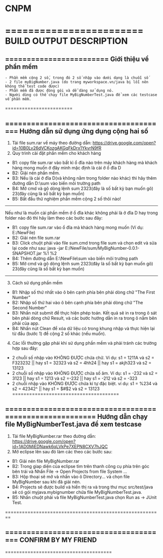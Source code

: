 # CNPM
========================
BUILD OUTPUT DESCRIPTION
========================

========================
Giới thiệu về phần mềm
----------------------
    - Phần mềm cộng 2 số, trong đó 2 số nhập vào dưới dạng là chuỗi số
	- 2 file myBigNumber.java (do trang myworkspace.vn/java bị lỗi nên không thể test code được)
	- Phần mềm đã được đóng gói và dễ dàng sử dụng nó.
	- Người dùng có thể chạy file MyBigNumberTest.java để xem các testcase về phần mềm.
========================

======================================
Hướng dẫn sử dụng ứng dụng cộng hai số
--------------------------------------

1. Tải file sum.rar về máy theo đường dẫn: https://drive.google.com/open?id=10B0Lv26dVCKozgAKGqFkDrx1YkvrN9fR
2. Quy trình cài đặt phần mềm cho khách hàng
 - B1: copy file sum.rar vào bất kì ổ đĩa nào trên máy khách hàng mà khách hàng mong muốn ở đây mình mặc định là cài ở ổ đĩa D
 - B2: Giải nén phần mềm.
 - B3: Nếu là cài ở đĩa D(và không nằm trong folder nào khác) thì hãy thêm đường dẫn D:\sum vào biến môi trường path
 - B4: Mở cmd và gõ dòng lệnh sum 2323(đây là số bất kỳ bạn muốn gõ) 23(đây cũng là số bất kỳ bạn muốn)
 - B5: Bắt đầu thử nghiệm phần mềm cộng 2 số thôi nào!
 ***
 Nếu như là muốn cài phần mềm ở ổ đĩa khác không phải là ở đĩa D hay trong folder nào đó thì hãy làm theo các bước sau đây:
 - B1: copy file sum.rar vào ổ đĩa mà khách hàng mong muốn (Ví dụ: E:/NewFile)
 - B2: Giải nén file sum.rar
 - B3: Click chuột phải vào file sum.cmd trong file sum và chọn edit và sửa lại code như sau: java -jar E:/NewFile/sum/MyBigNumber-0.0.1-SNAPSHOT.jar %1 %2
 - B4: Thêm đường dẫn E:\NewFile\sum vào biến môi trường path
 - B5: Mở cmd và gõ dòng lệnh sum 2323(đây là số bất kỳ bạn muốn gõ) 23(đây cũng là số bất kỳ bạn muốn)
 ***
3. Cách sử dụng phần mềm
 - B1: Nhập số thứ nhất vào ô bên cạnh phía bên phải dòng chữ "The First Number"
 - B2: Nhập số thứ hai vào ô bên cạnh phía bên phải dòng chữ "The Second Number"
 - B3: Nhấn nút submit để thực hiện phép toán. Kết quả sẽ in ra trong ô sát bên phải dòng chữ Result,
 và các bước hướng dẫn in ra trong ô nằm bên phải của app.
 - B4: Nhấn nút Clean để xóa dữ liệu có trong khung nhập và thực hiện lại từ đầu (bước 1) để cộng 2 số khác (nếu muốn).
4. Các lỗi thường gặp phải khi sử dụng phần mềm và phải tránh các trường hợp sau đây:
 - 2 chuỗi số nhập vào KHÔNG ĐƯỢC chứa chữ. Ví dụ: s1 = 1211A và s2 = F323232 || hay s1 = 32323 và s2 = 4hh24 || hay s1 = akjh323 và s2 = 13123
 - 2 chuỗi số nhập vào KHÔNG ĐƯỢC chứa số âm. Ví dụ: s1 = -232 và s2 = 3123 || hay s1 = 1213 và s2 =-232 || hay s1 = -212 và s2 = -323
 - 2 chuỗi nhập vào KHÔNG ĐƯỢC chứa kí tự đặc biệt. ví dụ: s1 = %234 và s2 = 42342^$% || hay s1 = 32323 và s2 = 34$ || hay s1 = $#$2 và s2 = 13123
======================================

========================================================
Hướng dẫn chạy file MyBigNumberTest.java để xem testcase
--------------------------------------------------------

1. Tải file MyBigNumber.rar theo đường dẫn: https://drive.google.com/open?id=1AD0MiEDNawk6qLVkPe7XEPN8CXV7hJQC
2. Mở eclipse lên sau đó làm các theo các bước sau:
 - B1: Giải nén file MyBigNumber.rar
 - B2: Trong giap diện của eclipse tìm trên thanh công cụ phía trên góc bên trái và Nhấn File -> Open Projects from file System ... 
 - B3: Hộp thoại sẽ mở và nhấn vào ô Directory... và chọn file MyBigNumber sau khi đã giải nén.
 - B4: Projects sẽ được build và hiển thị ra và trong thư mục src/test/java sẽ có gói myjava.mybignumber chứa file MyBigNumberTest.java.
 - B5: Nhấn chuột phải và file MyBigNumberTest.java chọn Run as -> JUnit Test.

========================================================

======================================
CONFIRM BY MY FRIEND
--------------------

















======================================

